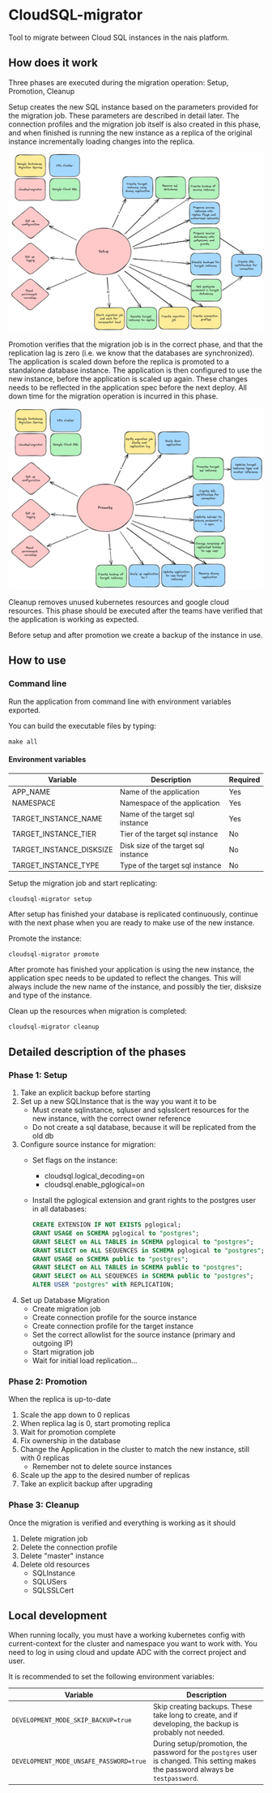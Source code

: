 CloudSQL-migrator
=================

Tool to migrate between Cloud SQL instances in the nais platform.

## How does it work

Three phases are executed during the migration operation: Setup, Promotion, Cleanup

Setup creates the new SQL instance based on the parameters provided for the migration job. These parameters are described in detail later.
The connection profiles and the migration job itself is also created in this phase, and when finished is running the new instance as a replica of
the original instance incrementally loading changes into the replica.

![setup phase](img/cloudsql-migrator-setup.png "Setup phase")

Promotion verifies that the migration job is in the correct phase, and that the replication lag is zero (i.e. we know that the databases are synchronized). 
The application is scaled down before the replica is promoted to a standalone database instance. The application is then configured to use the new instance, 
before the application is scaled up again. These changes needs to be reflected in the application spec before the next deploy.
All down time for the migration operation is incurred in this phase.

![promote phase](img/cloudsql-migrator-promote.png "Promote phase")

Cleanup removes unused kubernetes resources and google cloud resources. This phase should be executed after the teams have verified that the application
is working as expected.

Before setup and after promotion we create a backup of the instance in use.


## How to use

### Command line

Run the application from command line with environment variables exported. 

You can build the executable files by typing:
```shell
make all
```

#### Environment variables
| Variable                 | Description                          | Required |
|--------------------------|--------------------------------------|----------|
| APP_NAME                 | Name of the application              | Yes      |
| NAMESPACE                | Namespace of the application         | Yes      |
| TARGET_INSTANCE_NAME     | Name of the target sql instance      | Yes      |
| TARGET_INSTANCE_TIER     | Tier of the target sql instance      | No       |
| TARGET_INSTANCE_DISKSIZE | Disk size of the target sql instance | No       |
| TARGET_INSTANCE_TYPE     | Type of the target sql instance      | No       |

Setup the migration job and start replicating:
```shell
cloudsql-migrator setup 
```
After setup has finished your database is replicated continuously, continue with the next phase when 
you are ready to make use of the new instance.

Promote the instance:
```shell
cloudsql-migrator promote
```
After promote has finished your application is using the new instance, the application spec needs to be updated to reflect the changes.
This will always include the new name of the instance, and possibly the tier, disksize and type of the instance.


Clean up the resources when migration is completed:
```shell
cloudsql-migrator cleanup
```

## Detailed description of the phases

### Phase 1: Setup

1. Take an explicit backup before starting
2. Set up a new SQLInstance that is the way you want it to be
   - Must create sqlinstance, sqluser and sqlsslcert resources for the new instance, with the correct owner reference
   - Do not create a sql database, because it will be replicated from the old db
3. Configure source instance for migration:
   - Set flags on the instance:
     - cloudsql.logical_decoding=on
     - cloudsql.enable_pglogical=on
   - Install the pglogical extension and grant rights to the postgres user in all databases:
    
     ```sql
     CREATE EXTENSION IF NOT EXISTS pglogical;
     GRANT USAGE on SCHEMA pglogical to "postgres";
     GRANT SELECT on ALL TABLES in SCHEMA pglogical to "postgres";
     GRANT SELECT on ALL SEQUENCES in SCHEMA pglogical to "postgres";
     GRANT USAGE on SCHEMA public to "postgres";
     GRANT SELECT on ALL TABLES in SCHEMA public to "postgres";
     GRANT SELECT on ALL SEQUENCES in SCHEMA public to "postgres";
     ALTER USER "postgres" with REPLICATION;
     ```
4. Set up Database Migration
   - Create migration job
   - Create connection profile for the source instance
   - Create connection profile for the target instance
   - Set the correct allowlist for the source instance (primary and outgoing IP)
   - Start migration job
   - Wait for initial load replication...

### Phase 2: Promotion

When the replica is up-to-date

1. Scale the app down to 0 replicas
2. When replica lag is 0, start promoting replica
3. Wait for promotion complete
4. Fix ownership in the database
5. Change the Application in the cluster to match the new instance, still with 0 replicas
   - Remember not to delete source instances
6. Scale up the app to the desired number of replicas
7. Take an explicit backup after upgrading

### Phase 3: Cleanup

Once the migration is verified and everything is working as it should

1. Delete migration job
2. Delete the connection profile
3. Delete "master" instance
4. Delete old resources
   - SQLInstance
   - SQLUSers
   - SQLSSLCert

## Local development

When running locally, you must have a working kubernetes config with current-context for the cluster and namespace you want to work with.
You need to log in using cloud and update ADC with the correct project and user.

It is recommended to set the following environment variables:

| Variable                                 | Description                                                                                                                                                                    |
|------------------------------------------|--------------------------------------------------------------------------------------------------------------------------------------------------------------------------------|
| `DEVELOPMENT_MODE_SKIP_BACKUP=true`      | Skip creating backups. These take long to create, and if developing, the backup is probably not needed.                                                                        |
| `DEVELOPMENT_MODE_UNSAFE_PASSWORD=true`  | During setup/promotion, the password for the `postgres` user is changed. This setting makes the password always be `testpassword`.                                             |
